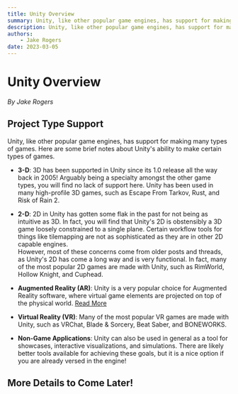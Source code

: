 ```yaml
---
title: Unity Overview
summary: Unity, like other popular game engines, has support for making many types of games. Here are some brief notes about Unity's ability to make certain types of games.
description: Unity, like other popular game engines, has support for making many types of games. Here are some brief notes about Unity's ability to make certain types of games.
authors:
    - Jake Rogers
date: 2023-03-05
---
```

# Unity Overview
*By Jake Rogers*

## Project Type Support

Unity, like other popular game engines, has support for making many types of games. Here are some brief notes about Unity's ability to make certain types of games.

* **3-D**: 3D has been supported in Unity since its 1.0 release all the way back in 2005! Arguably being a specialty amongst the other game types, you will find no lack of support here. Unity has been used in many high-profile 3D games, such as Escape From Tarkov, Rust, and Risk of Rain 2.

* **2-D**: 2D in Unity has gotten some flak in the past for not being as intuitive as 3D. In fact, you will find that Unity's 2D is obstensibly a 3D game loosely constrained to a single plane. Certain workflow tools for things like tilemapping are not as sophisticated as they are in other 2D capable engines.  
However, most of these concerns come from older posts and threads, as Unity's 2D has come a long way and is very functional. In fact, many of the most popular 2D games are made with Unity, such as RimWorld, Hollow Knight, and Cuphead.

* **Augmented Reality (AR)**: Unity is a very popular choice for Augmented Reality software, where virtual game elements are projected on top of the physical world. [Read More](https://unity.com/unity/features/ar)

* **Virtual Reality (VR)**: Many of the most popular VR games are made with Unity, such as VRChat, Blade & Sorcery, Beat Saber, and BONEWORKS. 

* **Non-Game Applications**: Unity can also be used in general as a tool for showcases, interactive visualizations, and simulations. There are likely better tools available for achieving these goals, but it is a nice option if you are already versed in the engine!

## More Details to Come Later!